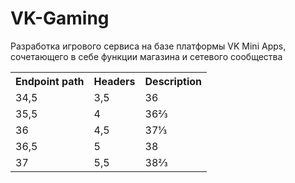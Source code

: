 # VK-Gaming
Разработка игрового сервиса на базе платформы VK Mini Apps, сочетающего в себе функции магазина и сетевого сообщества


<table>
   <tr>
    <th>Endpoint path</th>
    <th>Headers</th>
    <th>Description</th>
   </tr>
   <tr><td>34,5</td><td>3,5</td><td>36</td></tr>
   <tr><td>35,5</td><td>4</td><td>36⅔</td></tr>
   <tr><td>36</td><td>4,5</td><td>37⅓</td></tr>
   <tr><td>36,5</td><td>5</td><td>38</td></tr>
   <tr><td>37</td><td>5,5</td><td>38⅔</td></tr>
  </table>
